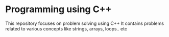 # Programming using C++

This repository focuses on problem solving using C++
It contains problems related to various concepts like strings, arrays, loops.. etc
